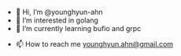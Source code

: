 - 👋 Hi, I’m @younghyun-ahn
- 👀 I’m interested in golang
- 🌱 I’m currently learning bufio and grpc
<!--- 💞️ I’m looking to collaborate on ... --->
- 📫 How to reach me younghyun.ahn@gmail.com

<!---
younghyun-ahn/younghyun-ahn is a ✨ special ✨ repository because its `README.md` (this file) appears on your GitHub profile.
You can click the Preview link to take a look at your changes.
--->
